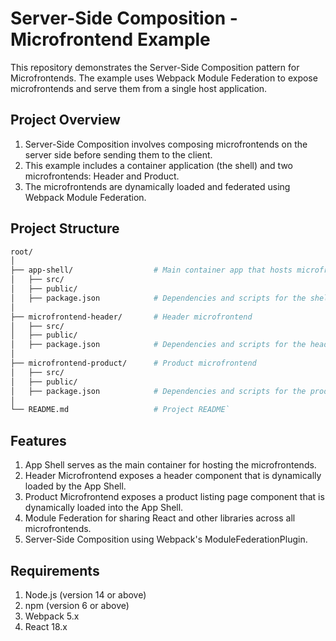 # Server-Side Composition - Microfrontend Example
This repository demonstrates the Server-Side Composition pattern for Microfrontends.
The example uses Webpack Module Federation to expose microfrontends and serve them from a single host application.

## Project Overview
1. Server-Side Composition involves composing microfrontends on the server side before sending them to the client.
2. This example includes a container application (the shell) and two microfrontends: Header and Product.
3. The microfrontends are dynamically loaded and federated using Webpack Module Federation.

## Project Structure
```bash
root/
│
├── app-shell/                  # Main container app that hosts microfrontends
│   ├── src/
│   ├── public/
│   ├── package.json            # Dependencies and scripts for the shell app
│
├── microfrontend-header/       # Header microfrontend
│   ├── src/
│   ├── public/
│   ├── package.json            # Dependencies and scripts for the header microfrontend
│
├── microfrontend-product/      # Product microfrontend
│   ├── src/
│   ├── public/
│   ├── package.json            # Dependencies and scripts for the product microfrontend
│
└── README.md                   # Project README`

```

## Features
1. App Shell serves as the main container for hosting the microfrontends.
2. Header Microfrontend exposes a header component that is dynamically loaded by the App Shell.
3. Product Microfrontend exposes a product listing page component that is dynamically loaded into the App Shell.
4. Module Federation for sharing React and other libraries across all microfrontends.
5. Server-Side Composition using Webpack's ModuleFederationPlugin.

## Requirements
1. Node.js (version 14 or above)
2. npm (version 6 or above)
3. Webpack 5.x
4. React 18.x



